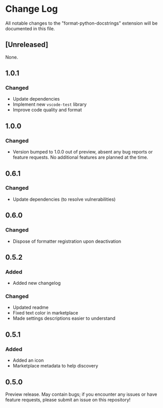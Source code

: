 # Change Log

All notable changes to the "format-python-docstrings" extension will be
documented in this file.

## [Unreleased]
None.

## 1.0.1
### Changed
* Update dependencies
* Implement new `vscode-test` library
* Improve code quality and format

## 1.0.0

### Changed
* Version bumped to 1.0.0 out of preview, absent any bug reports or feature 
  requests. No additional features are planned at the time.

## 0.6.1

### Changed
* Update dependencies (to resolve vulnerabilities)

## 0.6.0

### Changed
* Dispose of formatter registration upon deactivation

## 0.5.2

### Added
* Added new changelog

### Changed
* Updated readme
* Fixed text color in marketplace
* Made settings descriptions easier to understand

## 0.5.1

### Added
* Added an icon
* Marketplace metadata to help discovery

## 0.5.0

Preview release. May contain bugs; if you encounter any issues or have feature
requests, please submit an issue on this repository!
